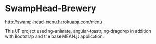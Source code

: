 # SwampHead-Brewery

http://swamp-head-menu.herokuapp.com/menu

This UF project used ng-animate, angular-toastr, ng-dragdrop in addition with Bootstrap and the base MEAN.js application.
